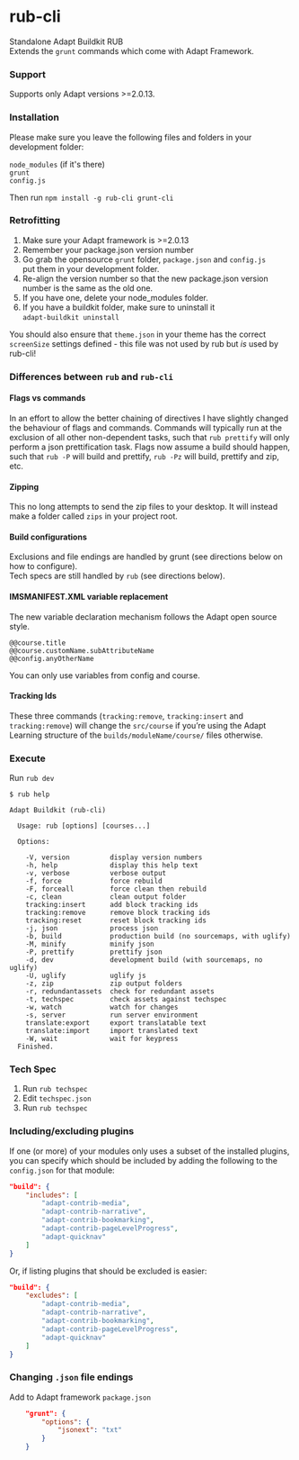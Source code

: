 # rub-cli
Standalone Adapt Buildkit RUB  
Extends the ``grunt`` commands which come with Adapt Framework.  

### Support
Supports only Adapt versions >=2.0.13.

### Installation
Please make sure you leave the following files and folders in your development folder:  

``node_modules`` (if it's there)  
``grunt``  
``config.js``  

Then run ``npm install -g rub-cli grunt-cli``  

### Retrofitting
1. Make sure your Adapt framework is >=2.0.13
2. Remember your package.json version number
3. Go grab the opensource ``grunt`` folder, ``package.json`` and ``config.js``  
put them in your development folder.
4. Re-align the version number so that the new package.json version number is the same as the old one.
5. If you have one, delete your node_modules folder.
6. If you have a buildkit folder, make sure to uninstall it  
``adapt-buildkit uninstall``

You should also ensure that `theme.json` in your theme has the correct `screenSize` settings defined - this file was not used by rub but *is* used by rub-cli!

### Differences between ``rub`` and ``rub-cli``
#### Flags vs commands
In an effort to allow the better chaining of directives I have slightly changed the behaviour of flags and commands.
Commands will typically run at the exclusion of all other non-dependent tasks, such that ``rub prettify`` will only perform a json prettification task. Flags now assume a build should happen, such that ``rub -P`` will build and prettify, ``rub -Pz`` will build, prettify and zip, etc.

#### Zipping
This no long attempts to send the zip files to your desktop. It will instead make a folder called ``zips`` in your project root.

#### Build configurations
Exclusions and file endings are handled by grunt (see directions below on how to configure).  
Tech specs are still handled by ``rub`` (see directions below).

#### IMSMANIFEST.XML variable replacement
The new variable declaration mechanism follows the Adapt open source style.
```
@@course.title
@@course.customName.subAttributeName
@@config.anyOtherName
```
You can only use variables from config and course.

#### Tracking Ids
These three commands (``tracking:remove``, ``tracking:insert`` and ``tracking:remove``) will change the ``src/course`` if you’re using the Adapt Learning structure of the ``builds/moduleName/course/`` files otherwise.

### Execute

Run ``rub dev``

```
$ rub help

Adapt Buildkit (rub-cli)

  Usage: rub [options] [courses...]

  Options:

    -V, version          display version numbers
    -h, help             display this help text
    -v, verbose          verbose output
    -f, force            force rebuild
    -F, forceall         force clean then rebuild
    -c, clean            clean output folder
    tracking:insert      add block tracking ids
    tracking:remove      remove block tracking ids
    tracking:reset       reset block tracking ids
    -j, json             process json
    -b, build            production build (no sourcemaps, with uglify)
    -M, minify           minify json
    -P, prettify         prettify json
    -d, dev              development build (with sourcemaps, no uglify)
    -U, uglify           uglify js
    -z, zip              zip output folders
    -r, redundantassets  check for redundant assets
    -t, techspec         check assets against techspec
    -w, watch            watch for changes
    -s, server           run server environment
    translate:export     export translatable text
    translate:import     import translated text
    -W, wait             wait for keypress
  Finished.

```

### Tech Spec
1. Run ```rub techspec```
2. Edit ```techspec.json```
3. Run ```rub techspec```

### Including/excluding plugins
If one (or more) of your modules only uses a subset of the installed plugins, you can specify which should be included by adding the following to the `config.json` for that module:
```json
"build": {
	"includes": [
		"adapt-contrib-media",
		"adapt-contrib-narrative",
		"adapt-contrib-bookmarking",
		"adapt-contrib-pageLevelProgress",
		"adapt-quicknav"
	]
}
```
Or, if listing plugins that should be excluded is easier:
```json
"build": {
	"excludes": [
		"adapt-contrib-media",
		"adapt-contrib-narrative",
		"adapt-contrib-bookmarking",
		"adapt-contrib-pageLevelProgress",
		"adapt-quicknav"
	]
}
```

### Changing ``.json`` file endings
Add to Adapt framework ``package.json``
```json
    "grunt": {
        "options": {
            "jsonext": "txt"
        }
    }
```
